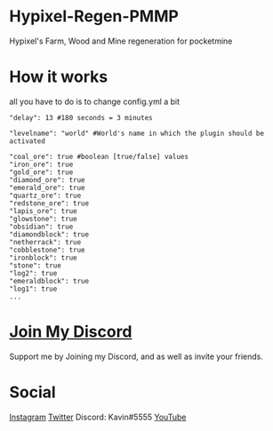 # Hypixel-Regen-PMMP
Hypixel's Farm, Wood and Mine regeneration for pocketmine


# How it works

all you have to do is to change config.yml a bit

```---
"delay": 13 #180 seconds = 3 minutes

"levelname": "world" #World's name in which the plugin should be activated

"coal_ore": true #boolean [true/false] values
"iron_ore": true
"gold_ore": true
"diamond_ore": true
"emerald_ore": true
"quartz_ore": true
"redstone_ore": true
"lapis_ore": true
"glowstone": true
"obsidian": true
"diamondblock": true
"netherrack": true
"cobblestone": true
"ironblock": true
"stone": true
"log2": true
"emeraldblock": true
"log1": true 
...
```

# [Join My Discord](https://dsc.gg/kavinstudios)

Support me by Joining my Discord, and as well as invite your friends.

# Social

[Instagram](https://instagram.com/kavincharlie)
[Twitter](https://twitter/charlie_kavin)
Discord: Kavin#5555
[YouTube](https://www.youtube.com/channel/UCNiWNREAHGPhOkaQ9K-pQsQ)


